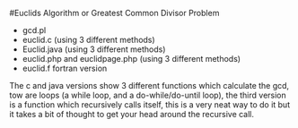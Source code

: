 #Euclids Algorithm or Greatest Common Divisor Problem

- gcd.pl 
- euclid.c (using 3 different methods)
- Euclid.java (using 3 different methods)
- euclid.php and euclidpage.php (using 3 different methods)
- euclid.f fortran version

The c and java versions show 3 different functions which calculate the gcd, tow are loops (a while loop, and a do-while/do-until loop), the third version is a function which recursively calls itself, this is a very neat way to do it but it takes a bit of thought to get your head around the recursive call.
